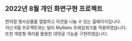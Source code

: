 ## 2022년 8월 개인 화면구현 프로젝트
편의점 행사상품를 열람하고 의견을 나눌 수 있는 홈페이지입니다.   
지난 6월 프로젝트와는 달리 MyBatis 프레임워크를 적용하였습니다.   
또한 계층형 쿼리를 활용한 대댓글 기능을 구현하였습니다.
